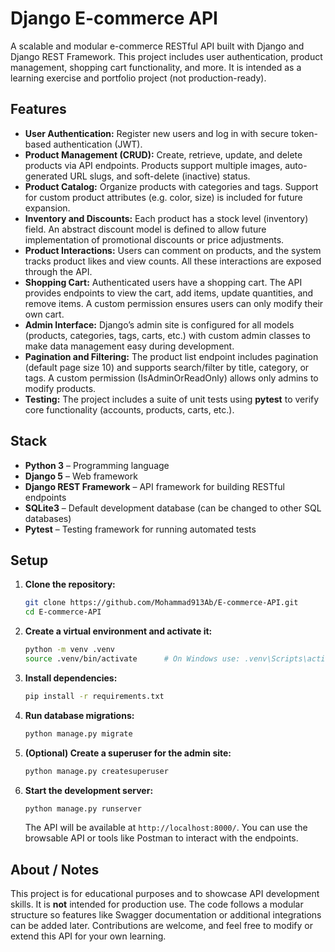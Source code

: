 # Django E-commerce API  
A scalable and modular e-commerce RESTful API built with Django and Django REST Framework. This project includes user authentication, product management, shopping cart functionality, and more. It is intended as a learning exercise and portfolio project (not production-ready).

## Features  
- **User Authentication:** Register new users and log in with secure token-based authentication (JWT).  
- **Product Management (CRUD):** Create, retrieve, update, and delete products via API endpoints. Products support multiple images, auto-generated URL slugs, and soft-delete (inactive) status.  
- **Product Catalog:** Organize products with categories and tags. Support for custom product attributes (e.g. color, size) is included for future expansion.  
- **Inventory and Discounts:** Each product has a stock level (inventory) field. An abstract discount model is defined to allow future implementation of promotional discounts or price adjustments.  
- **Product Interactions:** Users can comment on products, and the system tracks product likes and view counts. All these interactions are exposed through the API.  
- **Shopping Cart:** Authenticated users have a shopping cart. The API provides endpoints to view the cart, add items, update quantities, and remove items. A custom permission ensures users can only modify their own cart.  
- **Admin Interface:** Django’s admin site is configured for all models (products, categories, tags, carts, etc.) with custom admin classes to make data management easy during development.  
- **Pagination and Filtering:** The product list endpoint includes pagination (default page size 10) and supports search/filter by title, category, or tags. A custom permission (IsAdminOrReadOnly) allows only admins to modify products.  
- **Testing:** The project includes a suite of unit tests using **pytest** to verify core functionality (accounts, products, carts, etc.). 

## Stack  
- **Python 3** – Programming language  
- **Django 5** – Web framework  
- **Django REST Framework** – API framework for building RESTful endpoints  
- **SQLite3** – Default development database (can be changed to other SQL databases)  
- **Pytest** – Testing framework for running automated tests

## Setup  
1. **Clone the repository:**  
   ```bash
   git clone https://github.com/Mohammad913Ab/E-commerce-API.git
   cd E-commerce-API
   ```  
2. **Create a virtual environment and activate it:**  
   ```bash
   python -m venv .venv
   source .venv/bin/activate      # On Windows use: .venv\Scripts\activate
   ```  
3. **Install dependencies:**  
   ```bash
   pip install -r requirements.txt
   ```
4. **Run database migrations:**  
   ```bash
   python manage.py migrate
   ```  
5. **(Optional) Create a superuser for the admin site:**  
   ```bash
   python manage.py createsuperuser
   ```  
6. **Start the development server:**  
   ```bash
   python manage.py runserver
   ```  
   The API will be available at `http://localhost:8000/`. You can use the browsable API or tools like Postman to interact with the endpoints.  

## About / Notes  
This project is for educational purposes and to showcase API development skills. It is **not** intended for production use. The code follows a modular structure so features like Swagger documentation or additional integrations can be added later. Contributions are welcome, and feel free to modify or extend this API for your own learning.
